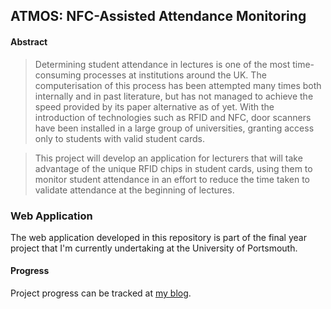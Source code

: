 ## ATMOS: NFC-Assisted Attendance Monitoring

#### Abstract

> Determining student attendance in lectures is one of the most time-consuming processes at institutions around the UK. The computerisation of this process has been attempted many times both internally and in past literature, but has not managed to achieve the speed provided by its paper alternative as of yet. With the introduction of technologies such as RFID and NFC, door scanners have been installed in a large group of universities, granting access only to students with valid student cards.

> This project will develop an application for lecturers that will take advantage of the unique RFID chips in student cards,  using them to monitor student attendance in an effort to reduce the time taken to validate attendance at the beginning of lectures.

### Web Application

The web application developed in this repository is part of the final year project that I'm currently undertaking at the University of Portsmouth.

#### Progress
Project progress can be tracked at [my blog](http://www.richardsolomou.com/blog).
